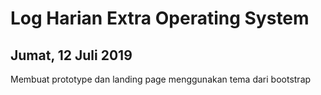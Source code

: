 # Log Harian Extra Operating System
## Jumat, 12 Juli 2019

Membuat prototype dan landing page menggunakan tema dari bootstrap
